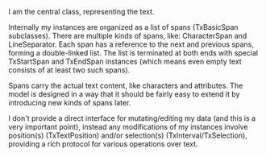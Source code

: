 I am the central class, representing the text.Internally my instances are organized as a list of spans (TxBasicSpan subclasses). There are multiple kinds of spans, like: CharacterSpan and LineSeparator. Each span has a reference to the next and previous spans, forming a double-linked list.The list is terminated at both ends with special TxStartSpan and TxEndSpan instances (which means even empty text consists of at least two such spans). Spans carry the actual text content, like characters and attributes. The model is designed in a way that it should be fairly easy to extend it by introducing new kinds of spans later. I don't provide a direct interface for mutating/editing my data (and this is a very important point), instead any modifications of my instances involve position(s) (TxTextPosition) and/or selection(s) (TxInterval/TxSelection), providing a rich protocol for various operations over text. 